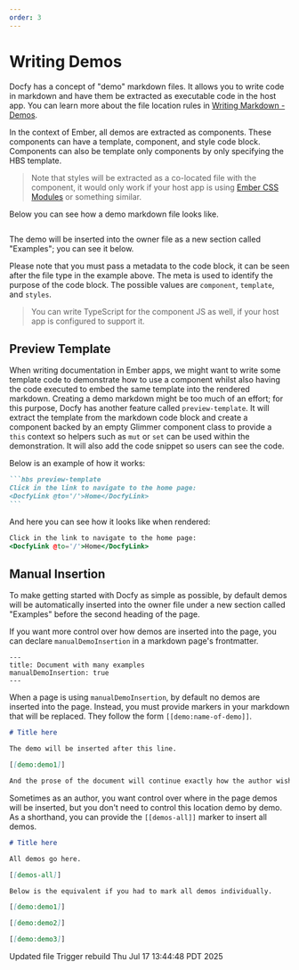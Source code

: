 ```yaml
---
order: 3
---
```


# Writing Demos

Docfy has a concept of "demo" markdown files. It allows you to write code in
markdown and have them be extracted as executable code in the host app. You can
learn more about the file location rules in [Writing Markdown - Demos](../../../docs/writing-markdown.md#demos).

In the context of Ember, all demos are extracted as components. These components
can have a template, component, and style code block. Components can also be
template only components by only specifying the HBS template.

> Note that styles will be extracted as a co-located file with the component,
> it would only work if your host app is using [Ember CSS Modules](https://github.com/salsify/ember-css-modules)
> or something similar.

Below you can see how a demo markdown file looks like.

```md file=writing-demos-demo/demo1.md

```

The demo will be inserted into the owner file as a new section called "Examples";
you can see it below.

Please note that you must pass a metadata to the code block, it can be seen
after the file type in the example above. The meta is used to identify the purpose
of the code block. The possible values are `component`, `template`, and `styles`.

> You can write TypeScript for the component JS as well, if your host app is
> configured to support it.

## Preview Template

When writing documentation in Ember apps, we might want to write some template
code to demonstrate how to use a component whilst also having the code
executed to embed the same template into the rendered markdown. Creating a
demo markdown might be too much of an effort; for this purpose, Docfy has
another feature called `preview-template`. It will extract the template from
the markdown code block and create a component backed by an empty Glimmer
component class to provide a `this` context so helpers such as `mut` or `set`
can be used within the demonstration. It will also add the code snippet so
users can see the code.

Below is an example of how it works:

````md
```hbs preview-template
Click in the link to navigate to the home page:
<DocfyLink @to='/'>Home</DocfyLink>
```
````

And here you can see how it looks like when rendered:

```hbs preview-template
Click in the link to navigate to the home page:
<DocfyLink @to='/'>Home</DocfyLink>
```

## Manual Insertion

To make getting started with Docfy as simple as possible, by default demos will
be automatically inserted into the owner file under a new section called
"Examples" before the second heading of the page.

If you want more control over how demos are inserted into the page, you can
declare `manualDemoInsertion` in a markdown page's frontmatter.

```
---
title: Document with many examples
manualDemoInsertion: true
---
```

When a page is using `manualDemoInsertion`, by default no demos are inserted
into the page. Instead, you must provide markers in your markdown that will be
replaced. They follow the form `[[demo:name-of-demo]]`.

```md
# Title here

The demo will be inserted after this line.

[[demo:demo1]]

And the prose of the document will continue exactly how the author wishes.
```

Sometimes as an author, you want control over where in the page demos will be
inserted, but you don't need to control this location demo by demo. As a
shorthand, you can provide the `[[demos-all]]` marker to insert all demos.

```md
# Title here

All demos go here.

[[demos-all]]

Below is the equivalent if you had to mark all demos individually.

[[demo:demo1]]

[[demo:demo2]]

[[demo:demo3]]
```
Updated file
Trigger rebuild Thu Jul 17 13:44:48 PDT 2025
